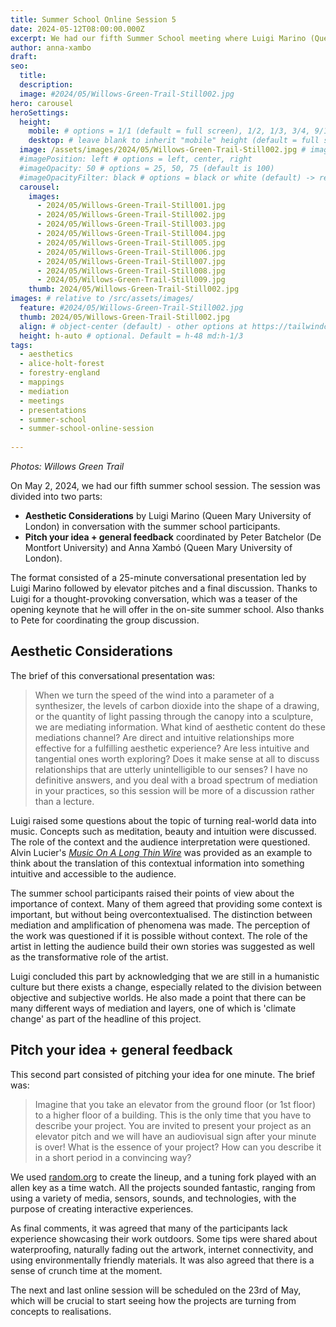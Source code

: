 ```yaml
---
title: Summer School Online Session 5
date: 2024-05-12T08:00:00.000Z
excerpt: We had our fifth Summer School meeting where Luigi Marino (Queen Mary University of London) presented aesthetic considerations followed up with a round of pitching ideas and feedback.
author: anna-xambo
draft:
seo:
  title:
  description:
  image: #2024/05/Willows-Green-Trail-Still002.jpg
hero: carousel  
heroSettings:
  height:
    mobile: # options = 1/1 (default = full screen), 1/2, 1/3, 3/4, 9/10, h-48 (12rem, 192px), h-56 (14rem, 224px), h-64 (16rem, 256px)
    desktop: # leave blank to inherit "mobile" height (default = full screen)
  image: /assets/images/2024/05/Willows-Green-Trail-Still002.jpg # image URL
  #imagePosition: left # options = left, center, right
  #imageOpacity: 50 # options = 25, 50, 75 (default is 100)
  #imageOpacityFilter: black # options = black or white (default) -> really depends on your background image
  carousel:
    images:
      - 2024/05/Willows-Green-Trail-Still001.jpg
      - 2024/05/Willows-Green-Trail-Still002.jpg
      - 2024/05/Willows-Green-Trail-Still003.jpg  
      - 2024/05/Willows-Green-Trail-Still004.jpg
      - 2024/05/Willows-Green-Trail-Still005.jpg
      - 2024/05/Willows-Green-Trail-Still006.jpg  
      - 2024/05/Willows-Green-Trail-Still007.jpg
      - 2024/05/Willows-Green-Trail-Still008.jpg
      - 2024/05/Willows-Green-Trail-Still009.jpg              
    thumb: 2024/05/Willows-Green-Trail-Still002.jpg 
images: # relative to /src/assets/images/
  feature: #2024/05/Willows-Green-Trail-Still002.jpg
  thumb: 2024/05/Willows-Green-Trail-Still002.jpg
  align: # object-center (default) - other options at https://tailwindcss.com/docs/object-position
  height: h-auto # optional. Default = h-48 md:h-1/3    
tags:
  - aesthetics
  - alice-holt-forest
  - forestry-england
  - mappings
  - mediation
  - meetings
  - presentations
  - summer-school
  - summer-school-online-session
  
---
```



*Photos: Willows Green Trail*

On May 2, 2024, we had our fifth summer school session. The session was divided into two parts:

* **Aesthetic Considerations** by Luigi Marino (Queen Mary University of London) in conversation with the summer school participants.
* **Pitch your idea + general feedback** coordinated by Peter Batchelor (De Montfort University) and Anna Xambó (Queen Mary University of London).

The format consisted of a 25-minute conversational presentation led by Luigi Marino followed by elevator pitches and a final discussion. Thanks to Luigi for a thought-provoking conversation, which was a teaser of the opening keynote that he will offer in the on-site summer school. Also thanks to Pete for coordinating the group discussion.

## Aesthetic Considerations

The brief of this conversational presentation was:

>When we turn the speed of the wind into a parameter of a synthesizer, the levels of carbon dioxide into the shape of a drawing, or the quantity of light passing through the canopy into a sculpture, we are mediating information. What kind of aesthetic content do these mediations channel? Are direct and intuitive relationships more effective for a fulfilling aesthetic experience? Are less intuitive and tangential ones worth exploring? Does it make sense at all to discuss relationships that are utterly unintelligible to our senses? I have no definitive answers, and you deal with a broad spectrum of mediation in your practices, so this session will be more of a discussion rather than a lecture.

Luigi raised some questions about the topic of turning real-world data into music. Concepts such as meditation, beauty and intuition were discussed. The role of the context and the audience interpretation were questioned. Alvin Lucier's *[Music On A Long Thin Wire](https://en.wikipedia.org/wiki/Music_On_A_Long_Thin_Wire)* was provided as an example to think about the translation of this contextual information into something intuitive and accessible to the audience.

The summer school participants raised their points of view about the importance of context. Many of them agreed that providing some context is important, but without being overcontextualised. The distinction between mediation and amplification of phenomena was made. The perception of the work was questioned if it is possible without context. The role of the artist in letting the audience build their own stories was suggested as well as the transformative role of the artist.

Luigi concluded this part by acknowledging that we are still in a humanistic culture but there exists a change, especially related to the division between objective and subjective worlds. He also made a point that there can be many different ways of mediation and layers, one of which is 'climate change' as part of the headline of this project.

## Pitch your idea + general feedback

This second part consisted of pitching your idea for one minute. The brief was:

>Imagine that you take an elevator from the ground floor (or 1st floor) to a higher floor of a building. This is the only time that you have to describe your project. You are invited to present your project as an elevator pitch and we will have an audiovisual sign after your minute is over! What is the essence of your project? How can you describe it in a short period in a convincing way?

We used [random.org](https://www.random.org/) to create the lineup, and a tuning fork played with an allen key as a time watch. All the projects sounded fantastic, ranging from using a variety of media, sensors, sounds, and technologies, with the purpose of creating interactive experiences.

As final comments, it was agreed that many of the participants lack experience showcasing their work outdoors. Some tips were shared about waterproofing, naturally fading out the artwork, internet connectivity, and using environmentally friendly materials. It was also agreed that there is a sense of crunch time at the moment. 

The next and last online session will be scheduled on the 23rd of May, which will be crucial to start seeing how the projects are turning from concepts to realisations.






